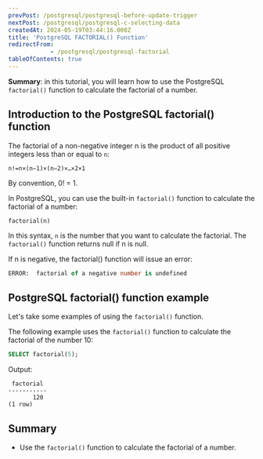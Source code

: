 ```yaml
---
prevPost: /postgresql/postgresql-before-update-trigger
nextPost: /postgresql/postgresql-c-selecting-data
createdAt: 2024-05-19T03:44:16.000Z
title: 'PostgreSQL FACTORIAL() Function'
redirectFrom: 
            - /postgresql/postgresql-factorial
tableOfContents: true
---
```


**Summary**: in this tutorial, you will learn how to use the PostgreSQL `factorial()` function to calculate the factorial of a number.

## Introduction to the PostgreSQL factorial() function

The factorial of a non-negative integer n is the product of all positive integers less than or equal to `n`:

```
n!=n×(n−1)×(n−2)×…×2×1
```

By convention, 0! = 1.

In PostgreSQL, you can use the built-in `factorial()` function to calculate the factorial of a number:

```
factorial(n)
```

In this syntax, `n` is the number that you want to calculate the factorial. The `factorial()` function returns null if n is null.

If n is negative, the factorial() function will issue an error:

```sql
ERROR:  factorial of a negative number is undefined
```

## PostgreSQL factorial() function example

Let's take some examples of using the `factorial()` function.

The following example uses the `factorial()` function to calculate the factorial of the number 10:

```sql
SELECT factorial(5);
```

Output:

```
 factorial
-----------
       120
(1 row)
```

## Summary

- Use the `factorial()` function to calculate the factorial of a number.
